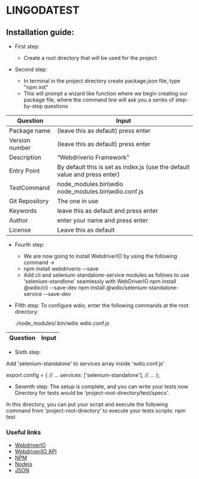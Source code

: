 # LINGODATEST

## Installation guide: 


+ First step: 
    
    + Create a root directory that will be used for the project
       
         
+ Second step: 
    + In terminal in the project directory create package.json file, type "npm init" 
    + This will prompt a wizard like function where we begin creating our package file,
where the command line will ask you a series of step-by-step questions
  



| Question  | Input |
| ------------- | ------------- |
| Package name  | (leave this as default) press enter|
| Version number| (leave this as default) press enter |
| Description | “Webdriverio Framework” |
| Entry Point | By default this is set as index.js (use the default value and press enter) |
| TestCommand | node_modules\.bin\wdio node_modules\.bin\wdio.conf.js |
| Git Repository| The one in use |
| Keywords | leave this as default and press enter |
| Author | enter your name and press enter |
| License| Leave this as default |


+ Fourth step: 
    * We are now going to install WebdriverIO by using the following command ->
    * npm install webdriverio --save
    * Add cli and selenium-standalone-service modules as follows to use 'selenium-standlone' seamlessly with WebDriverIO
	npm install @wdio/cli --save-dev
	npm install @wdio/selenium-standalone-service --save-dev

 
 + Fifth step: 
    To configure wdio, enter the following commands at the root directory:
    
    ./node_modules/.bin/wdio wdio.conf.js
    


| Question  | Input |
| ------------- | ------------- |




+ Sixth step:

Add 'selenium-standalone' to services array inside 'wdio.conf.js'

export.config = {
  // ...
  services: ['selenium-standalone'],
  // ...
};

    
+ Seventh step: 
The setup is complete, and you can write your tests now Directory for tests would be 'project-root-directory/test/specs'.

In this directory, you can put your script and execute the following command from 'project-root-directory' to execute your tests scripts:
	npm test





### Useful links 
* [WebdriverIO](https://webdriver.io/) 
* [WebdriveriIO API](http://webdriver.io/api.html) 
* [NPM](www.npmjs.com)
* [Nodejs](www.nodejs.org)
* [JSON](docs.npmjs.com)
